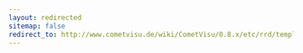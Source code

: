 ```yaml
---
layout: redirected
sitemap: false
redirect_to: http://www.cometvisu.de/wiki/CometVisu/0.8.x/etc/rrd/template
---
```


